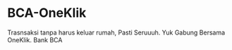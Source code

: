 # BCA-OneKlik
Trasnsaksi tanpa harus keluar rumah, Pasti Seruuuh. Yuk Gabung Bersama OneKlik. Bank BCA
